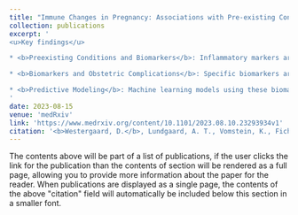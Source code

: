 ```yaml
---
title: "Immune Changes in Pregnancy: Associations with Pre-existing Conditions and Obstetrical Complications at the 20th Gestational Week - A Prospective Cohort Study"
collection: publications
excerpt: '
<u>Key findings</u>

* <b>Preexisting Conditions and Biomarkers</b>: Inflammatory markers are linked to preexisting conditions like maternal age, pre-pregnancy BMI, chronic diseases, prior pregnancy complications, and COVID-19 exposure. Smoking during pregnancy significantly affects multiple biomarkers.

* <b>Biomarkers and Obstetric Complications</b>: Specific biomarkers are associated with various obstetric complications. For example, IL-6 is inversely correlated with pre-eclampsia risk, while GDM is linked to IL-1RA, IL-17D, and Eotaxin-3. Severe PPH is associated with CRP and proteins of the IL-17 family.

* <b>Predictive Modeling</b>: Machine learning models using these biomarkers show promise in predicting GDM and pre-eclampsia, with IL-1RA and Eotaxin-3 being significant for GDM, and MIP-1β, IL-1RA, and IL-12p70 for pre-eclampsia.
'
date: 2023-08-15
venue: 'medRxiv'
link: 'https://www.medrxiv.org/content/10.1101/2023.08.10.23293934v1'
citation: '<b>Westergaard, D.</b>, Lundgaard, A. T., Vomstein, K., Fich, L., Hviid, K. V. R., Egerup, P., ... & Nielsen, H. S. (2023). Immune Changes in Pregnancy: Associations with Pre-existing Conditions and Obstetrical Complications at the 20th Gestational Week-A Prospective Cohort Study. medRxiv, 2023-08.'
---
```


The contents above will be part of a list of publications, if the user clicks the link for the publication than the contents of section will be rendered as a full page, allowing you to provide more information about the paper for the reader. When publications are displayed as a single page, the contents of the above "citation" field will automatically be included below this section in a smaller font.